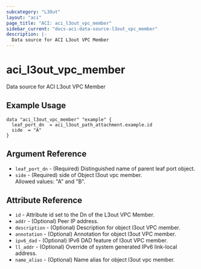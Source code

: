 ```yaml
---
subcategory: "L3Out"
layout: "aci"
page_title: "ACI: aci_l3out_vpc_member"
sidebar_current: "docs-aci-data-source-l3out_vpc_member"
description: |-
  Data source for ACI L3out VPC Member
---
```


# aci_l3out_vpc_member

Data source for ACI L3out VPC Member

## Example Usage

```hcl
data "aci_l3out_vpc_member" "example" {
  leaf_port_dn  = aci_l3out_path_attachment.example.id
  side  = "A"
}
```

## Argument Reference

- `leaf_port_dn` - (Required) Distinguished name of parent leaf port object.
- `side` - (Required) side of Object l3out vpc member.  
  Allowed values: "A" and "B".

## Attribute Reference

- `id` - Attribute id set to the Dn of the L3out VPC Member.
- `addr` - (Optional) Peer IP address.
- `description` - (Optional) Description for object l3out VPC member.
- `annotation` - (Optional) Annotation for object l3out VPC member.
- `ipv6_dad` - (Optional) IPv6 DAD feature of l3out VPC member.
- `ll_addr` - (Optional) Override of system generated IPv6 link-local address.
- `name_alias` - (Optional) Name alias for object l3out vpc member.
